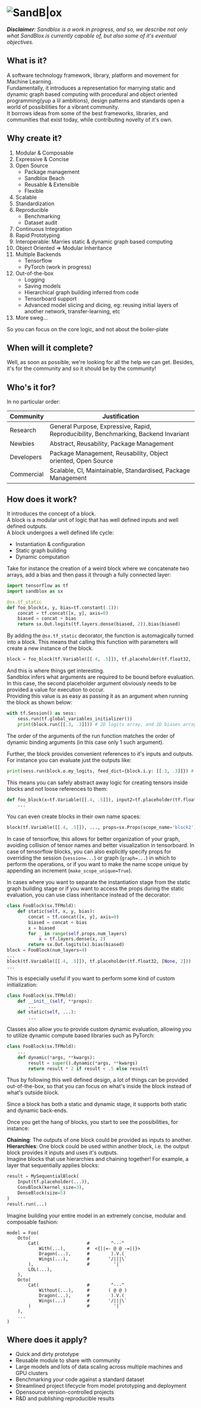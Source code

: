 ![SandB|ox](https://image.ibb.co/bRbfGc/SandBlox.png)
===
***Disclaimer**: Sandblox is a work in progress, and so, we describe not only what SandBlox is currently capable of, but also some of it's eventual objectives.*

**What** is it?
---  
A software technology framework, library, platform and movement for Machine Learning.  
Fundamentally, it introduces a representation for marrying static and dynamic graph based computing with procedural and object oriented programming(yup a lil ambitions), design patterns and standards open a world of possibilities for a vibrant community.  
It borrows ideas from some of the best frameworks, libraries, and communities that exist today, while contributing novelty of it's own.  

**Why** create it?
---
1. Modular & Composable
2. Expressive & Concise
3. Open Source
     - Package management
     - Sandblox Beach
     - Reusable & Extensible
     - Flexible
4. Scalable
5. Standardization
6. Reproducible
     - Benchmarking
     - Dataset audit
7. Continuous Integration
8. Rapid Prototyping
9. Interoperable: Marries static & dynamic graph based computing
10. Object Oriented => Modular Inheritance
11. Multiple Backends
     - Tensorflow
     - PyTorch (work in progress)
12. Out-of-the-box
     - Logging
     - Saving models
     - Hierarchical graph building inferred from code
     - Tensorboard support
     - Advanced model slicing and dicing, eg: reusing initial layers of another network, transfer-learning, etc
13. More sweg...

So you can focus on the core logic, and not about the boiler-plate

**When** will it complete?
---
Well, as soon as possible, we're looking for all the help we can get. Besides, it's for the community and so it should be by the community!

**Who**'s it for?
---
In no particular order:

Community     | Justification
---|---
Research    | General Purpose, Expressive, Rapid, Reproducibility, Benchmarking, Backend Invariant
Newbies     | Abstract, Reusability, Package Management
Developers  | Package Management, Reusability, Object oriented, Open Source
Commercial  | Scalable, CI, Maintainable, Standardised, Package Management

**How** does it work?
---
It introduces the concept of a block.  
A block is a modular unit of logic that has well defined inputs and well defined outputs.  
A block undergoes a well defined life cycle:
 - Instantiation & configuration
 - Static graph building
 - Dynamic computation

Take for instance the creation of a weird block where we concatenate two arrays, add a bias and then pass it through a fully connected layer:

```python
import tensorflow as tf
import sandblox as sx

@sx.tf_static
def foo_block(x, y, bias=tf.constant(.1)):
    concat = tf.concat([x, y], axis=0)
    biased = concat + bias
    return sx.Out.logits(tf.layers.dense(biased, 2)).bias(biased)
```

By adding the `@sx.tf_static` decorator, the function is automagically turned into a block.
This means that calling this function with parameters will create a new instance of the block.

```python
block = foo_block(tf.Variable([[.4, .5]]), tf.placeholder(tf.float32, [None, 2]))
```

And this is where things get interesting.  
Sandblox infers what arguments are required to be bound before evaluation.
In this case, the second placeholder argument obviously needs to be provided a value for execution to occur.   
Providing this value is as easy as passing it as an argument when running the block as shown below:  

```python
with tf.Session() as sess:
    sess.run(tf.global_variables_initializer())
    print(block.run([[.3, .3]])) # 2D logits array, and 2D biases array
```

The order of the arguments of the run function matches the order of dynamic binding arguments (in this case only 1 such argument).

Further, the block provides convenient references to it's inputs and outputs. For instance you can evaluate just the outputs like:

```python
print(sess.run(block.o.my_logits, feed_dict={block.i.y: [[.3, .3]]}) # 2D logits array
```

This means you can safely abstract away logic for creating tensors inside blocks and not loose references to them:

```python
def foo_block(x=tf.Variable([[.4, .5]]), input2=tf.placeholder(tf.float32, [None, 2]), bias=tf.constant(.1))
    ...
```

You can even create blocks in their own name spaces:

```python
block(tf.Variable([[.4, .5]]), ..., props=sx.Props(scope_name='block2'))
```

In case of tensorflow, this allows for better organization of your graph, avoiding collision of tensor names and better visualization in tensorboard.
In case of tensorflow blocks, you can also explicitly specify props for overriding the session (`session=...`) or graph (`graph=...`) in which to perform the operations, or if you want to make the name scope unique by appending an increment (`make_scope_unique=True`).

In cases where you want to separate the instantiation stage from the static graph building stage or if you want to access the props during the static evaluation, you can use class inheritance instead of the decorator:

```python
class FooBlock(sx.TFMold):
    def static(self, x, y, bias):
        concat = tf.concat([x, y], axis=0)
        biased = concat + bias
        x = biased
        for _ in range(self.props.num_layers)
            x = tf.layers.dense(x, 2)
        return sx.Out.logits(x).bias(biased)
block = FooBlock(num_layers=4)
...
block(tf.Variable([[.4, .5]]), tf.placeholder(tf.float32, [None, 2]))
...
```

This is especially useful if you want to perform some kind of custom initialization:

```python
class FooBlock(sx.TFMold):
    def __init__(self, **props):
        ...
    def static(self, ...):
        ...
```
	    
Classes also allow you to provide custom dynamic evaluation, allowing you to utilize dynamic compute based libraries such as PyTorch:

```python
class FooBlock(sx.TFMold):
    ...
    def dynamic(*args, **kwargs):
        result = super().dynamic(*args, **kwargs)
        return result * 2 if result < .5 else resultl
```

Thus by following this well defined design, a lot of things can be provided out-of-the-box, so that you can focus on what's inside the block instead of what's outside block.
 
Since a block has both a static and dynamic stage, it supports both static and dynamic back-ends.

Once you get the hang of blocks, you start to see the possibilities, for instance:

**Chaining**: The outputs of one block could be provided as inputs to another.  
**Hierarchies**: One block could be used within another block, i.e. the output block provides it inputs and uses it's outputs.  
Imagine blocks that use hierarchies and chaining together!
For example, a layer that sequentially applies blocks:

```python
result = MySequentialBlock(
    Input(tf.placeholder(...)),
    ConvBlock(kernel_size=3),
    DenseBlock(size=5)
)
result.run(...)
```

Imagine building your entire model in an extremely concise, modular and composable fashion:

```
model = Foo(
    Octo(
        Cat(                  #        ^---^
            With(...),        #  <{||=- @ @ -=||}>
            Dragon(...),      #        ).V.(
            Wings(...),       #       '/|||\`
        ),                    #         '|`  
        LOL(...),
    ),
    Octo(
        Cat(                  #        ^---^
            Without(...),     #       ( @ @ )
            Dragon(...),      #        ).V.(
            Wings(...)        #       '/|||\`
        )                     #         '|`  
    ),
    ...
)
```


**Where** does it apply?
---
 - Quick and dirty prototype
 - Reusable module to share with community
 - Large models and lots of data scaling across multiple machines and GPU clusters
 - Benchmarking your code against a standard dataset
 - Streamlined project lifecycle from model prototyping and deployment
 - Opensource version-controlled projects
 - R&D and publishing reproducible results
